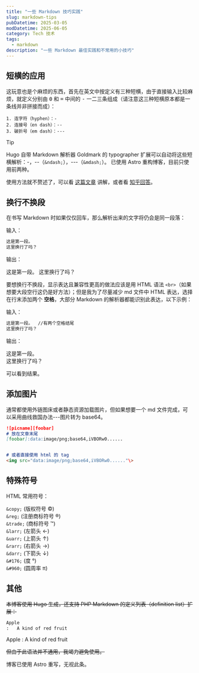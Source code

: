 ```yaml
---
title: "一些 Markdown 技巧实践"
slug: markdown-tips
pubDatetime: 2025-03-05
modDatetime: 2025-06-05
category: Tech 技术
tags:
  - markdown
description: "一些 Markdown 最佳实践和不常用的小技巧"
---
```


## 短横的应用

这玩意也是个麻烦的东西，首先在英文中按定义有三种短横，由于直接输入比较麻烦，就定义分别由 <kbd>0</kbd> 和 <kbd>=</kbd> 中间的 <kbd>-</kbd> 一二三条组成（请注意这三种短横原本都是一条线并非拼接而成）：

```text
1. 连字符（hyphen）：-
2. 连接号（en dash）：--
3. 破折号（em dash）：---
```

> [!tip]
> Hugo 自带 Markdown 解析器 Goldmark 的 typographer 扩展可以自动将这些短横解析：-，--（`&ndash;`），---（`&mdash;`）。
> 已使用 Astro 重构博客，目前只使用前两种。

使用方法就不赘述了，可以看 [这篇文章](https://www.punctuationmatters.com/en-dash-em-dash-hyphen/) 讲解，或者看 [知乎回答](https://www.zhihu.com/question/20332423/answer/15367631)。

## 换行不换段

在书写 Markdown 时如果仅仅回车，那么解析出来的文字将仍会是同一段落：

输入：

```markdown
这是第一段。
这里换行了吗？
```

输出：

这是第一段。
这里换行了吗？

要想换行不换段，显示表达且兼容性更高的做法应该是用 HTML 语法 `<br>`（如果想要大段空行这仍是好方法）；但是我为了尽量减少 md 文件中 HTML 表达，选择在行末添加两个 **空格**，大部分 Markdown 的解析器都能识别此表达，以下示例：

输入：

```markdown
这是第一段。  //有两个空格结尾
这里换行了吗？
```
输出：

这是第一段。  
这里换行了吗？

可以看到结果。

## 添加图片

通常都使用外链图床或者静态资源加载图片，但如果想要一个 md 文件完成，可以采用曲线救国办法---图片转为 base64。

```markdown
![picname][foobar] 
# 放在文章末尾
[foobar]:data:image/png;base64,iVBORw0...... 


# 或者直接使用 html 的 tag
<img src="data:image/png;base64,iVBORw0......"\>
```

## 特殊符号

HTML 常用符号：

`&copy;` (版权符号 ©)  
`&reg;` (注册商标符号 ®)  
`&trade;` (商标符号 ™)  
`&larr;` (左箭头 ←)  
`&uarr;` (上箭头 ↑)  
`&rarr;` (右箭头 →)  
`&darr;` (下箭头 ↓)  
`&#176;` (度 °)  
`&#960;` (圆周率 π)  

## 其他

~~本博客使用 Hugo 生成，还支持 PHP Markdown 的定义列表（definition list）扩展：~~

```markdown
Apple
:   A kind of red fruit
```
Apple
:   A kind of red fruit

~~但由于此语法并不通用，我竭力避免使用。~~

博客已使用 Astro 重写，无视此条。
